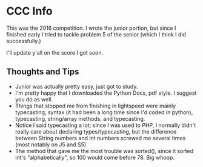 # CCC Info

This was the 2016 competition. I wrote the junior portion, but since I finished early I tried to tackle problem 5 of the senior (which I think I did successfully.)

I'll update y'all on the score I got soon.

## Thoughts and Tips
* Junior was actually pretty easy, just got to study.
* I'm pretty happy that I downloaded the Python Docs, pdf style. I suggest you do as well.
* Things that stopped me from finishing in lightspeed were mainly typecasting, syntax (it had been a long time since I'd coded in python), typecasting, string/array methods, and typecasting.
* Notice I said typecasting a lot; since I was used to PHP, I normally didn't really care about declaring types/typecasting, but the difference between String numbers and int numbers screwed me several times (most notably on J5 and S5)
* The method that gave me the most trouble was sorted(), since it sorted int's "alphabetically", so 100 would come before 78. Big whoop.
